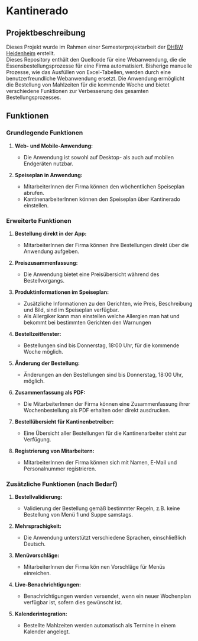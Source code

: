 # Kantinerado

## Projektbeschreibung

Dieses Projekt wurde im Rahmen einer Semesterprojektarbeit der [DHBW Heidenheim](https://www.heidenheim.dhbw.de/startseite) erstellt.  
Dieses Repository enthält den Quellcode für eine Webanwendung, die die Essensbestellungsprozesse für eine Firma automatisiert. Bisherige manuelle Prozesse, wie das Ausfüllen von Excel-Tabellen, werden durch eine benutzerfreundliche Webanwendung ersetzt. Die Anwendung ermöglicht die Bestellung von Mahlzeiten für die kommende Woche und bietet verschiedene Funktionen zur Verbesserung des gesamten Bestellungsprozesses.

## Funktionen

### Grundlegende Funktionen

1. **Web- und Mobile-Anwendung:**
   - Die Anwendung ist sowohl auf Desktop- als auch auf mobilen Endgeräten nutzbar.

2. **Speiseplan in Anwendung:**
   - MitarbeiterInnen der Firma können den wöchentlichen Speiseplan  abrufen.
   - KantinenarbeiterInnen können den Speiseplan über Kantinerado einstellen.


### Erweiterte Funktionen

1. **Bestellung direkt in der App:**
   - MitarbeiterInnen der Firma können ihre Bestellungen direkt über die Anwendung aufgeben.

2. **Preiszusammenfassung:**
   - Die Anwendung bietet eine Preisübersicht während des Bestellvorgangs.

3. **Produktinformationen im Speiseplan:**
   - Zusätzliche Informationen zu den Gerichten, wie Preis, Beschreibung und Bild, sind im Speiseplan verfügbar.
   - Als Allergiker kann man einstellen welche Allergien man hat und bekommt bei bestimmten Gerichten den Warnungen

4. **Bestellzeitfenster:**
   - Bestellungen sind bis Donnerstag, 18:00 Uhr, für die kommende Woche möglich.

5. **Änderung der Bestellung:**
   - Änderungen an den Bestellungen sind bis Donnerstag, 18:00 Uhr, möglich.

6. **Zusammenfassung als PDF:**
   - Die MitarbeiterInnen der Firma können eine Zusammenfassung ihrer Wochenbestellung als PDF erhalten oder direkt ausdrucken.

7. **Bestellübersicht für Kantinenbetreiber:**
    - Eine Übersicht aller Bestellungen für die Kantinenarbeiter steht zur Verfügung.

8. **Registrierung von Mitarbeitern:**
    - MitarbeiterInnen der Firma können sich mit Namen, E-Mail und Personalnummer registrieren.

### Zusätzliche Funktionen (nach Bedarf)

1. **Bestellvalidierung:**
    - Validierung der Bestellung gemäß bestimmter Regeln, z.B. keine Bestellung von Menü 1 und Suppe samstags.

2. **Mehrsprachigkeit:**
    - Die Anwendung unterstützt verschiedene Sprachen, einschließlich Deutsch.

3. **Menüvorschläge:**
    - MitarbeiterInnen der Firma kön nen Vorschläge für Menüs einreichen.

4. **Live-Benachrichtigungen:**
    - Benachrichtigungen werden versendet, wenn ein neuer Wochenplan verfügbar ist, sofern dies gewünscht ist.

5. **Kalenderintegration:**
    - Bestellte Mahlzeiten werden automatisch als Termine in einem Kalender angelegt.
